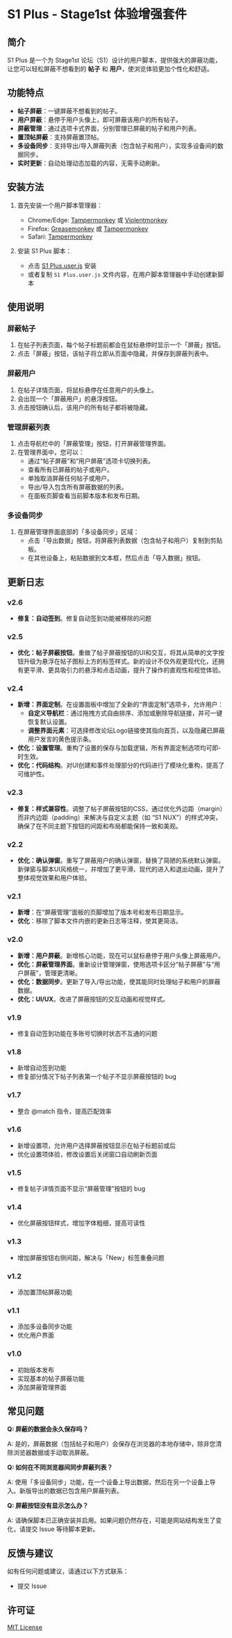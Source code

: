 # S1 Plus - Stage1st 体验增强套件

## 简介

S1 Plus 是一个为 Stage1st 论坛（S1）设计的用户脚本，提供强大的屏蔽功能，让您可以轻松屏蔽不想看到的 **帖子** 和 **用户**，使浏览体验更加个性化和舒适。

## 功能特点

- **帖子屏蔽**：一键屏蔽不想看到的帖子。
- **用户屏蔽**：悬停于用户头像上，即可屏蔽该用户的所有帖子。
- **屏蔽管理**：通过选项卡式界面，分别管理已屏蔽的帖子和用户列表。
- **置顶帖屏蔽**：支持屏蔽置顶帖。
- **多设备同步**：支持导出/导入屏蔽列表（包含帖子和用户），实现多设备间的数据同步。
- **实时更新**：自动处理动态加载的内容，无需手动刷新。

## 安装方法

1. 首先安装一个用户脚本管理器：
   - Chrome/Edge: [Tampermonkey](https://www.tampermonkey.net/) 或 [Violentmonkey](https://violentmonkey.github.io/)
   - Firefox: [Greasemonkey](https://addons.mozilla.org/en-US/firefox/addon/greasemonkey/) 或 [Tampermonkey](https://www.tampermonkey.net/)
   - Safari: [Tampermonkey](https://www.tampermonkey.net/)

2. 安装 S1 Plus 脚本：
   - 点击 [S1 Plus.user.js](https://github.com/moekyo/S1Plus-Manual/raw/refs/heads/main/S1Plus.user.js) 安装
   - 或者复制 `S1 Plus.user.js` 文件内容，在用户脚本管理器中手动创建新脚本

## 使用说明

### 屏蔽帖子

1. 在帖子列表页面，每个帖子标题前都会在鼠标悬停时显示一个「屏蔽」按钮。
2. 点击「屏蔽」按钮，该帖子将立即从页面中隐藏，并保存到屏蔽列表中。

### 屏蔽用户

1. 在帖子详情页面，将鼠标悬停在任意用户的头像上。
2. 会出现一个「屏蔽用户」的悬浮按钮。
3. 点击按钮确认后，该用户的所有帖子都将被隐藏。

### 管理屏蔽列表

1. 点击导航栏中的「屏蔽管理」按钮，打开屏蔽管理界面。
2. 在管理界面中，您可以：
   - 通过“帖子屏蔽”和“用户屏蔽”选项卡切换列表。
   - 查看所有已屏蔽的帖子或用户。
   - 单独取消屏蔽任何帖子或用户。
   - 导出/导入包含所有屏蔽数据的列表。
   - 在面板页脚查看当前脚本版本和发布日期。

### 多设备同步

1. 在屏蔽管理界面底部的「多设备同步」区域：
   - 点击「导出数据」按钮，将屏蔽列表数据（包含帖子和用户）复制到剪贴板。
   - 在其他设备上，粘贴数据到文本框，然后点击「导入数据」按钮。

## 更新日志

### v2.6
- **修复：自动签到**。修复自动签到功能被移除的问题

### v2.5
- **优化：帖子屏蔽按钮**。重做了帖子屏蔽按钮的UI和交互，将其从简单的文字按钮升级为悬浮在帖子图标上方的标签样式。新的设计不仅外观更现代化，还拥有更平滑、更具吸引力的悬浮和点击动画，提升了操作的直观性和视觉体验。

### v2.4
- **新增：界面定制**。在设置面板中增加了全新的“界面定制”选项卡，允许用户：
    - **自定义导航栏**：通过拖拽方式自由排序、添加或删除导航链接，并可一键恢复默认设置。
    - **调整界面元素**：可选择修改论坛Logo链接使其指向首页，以及隐藏已屏蔽用户发言的黄色提示条。
- **优化：设置管理**。重构了设置的保存与加载逻辑，所有界面定制选项均可即-时生效。
- **优化：代码结构**。对UI创建和事件处理部分的代码进行了模块化重构，提高了可维护性。

### v2.3
- **修复：样式兼容性**。调整了帖子屏蔽按钮的CSS，通过优化外边距（margin）而非内边距（padding）来解决与自定义主题（如 “S1 NUX”）的样式冲突，确保了在不同主题下按钮的间距和布局都能保持一致和美观。

### v2.2
- **优化：确认弹窗**。重写了屏蔽用户的确认弹窗，替换了简陋的系统默认弹窗。新弹窗与脚本UI风格统一，并增加了更平滑、现代的进入和退出动画，提升了整体视觉效果和用户体验。

### v2.1
- **新增**：在“屏蔽管理”面板的页脚增加了版本号和发布日期显示。
- **优化**：移除了脚本文件内嵌的更新日志等注释，使其更简洁。

### v2.0
- **新增：用户屏蔽**。新增核心功能，现在可以鼠标悬停于用户头像上屏蔽用户。
- **优化：屏蔽管理界面**。重新设计管理弹窗，使用选项卡区分“帖子屏蔽”与“用户屏蔽”，管理更清晰。
- **优化：数据同步**。更新了导入/导出功能，使其能同时处理帖子和用户的屏蔽数据。
- **优化：UI/UX**。改进了屏蔽按钮的交互动画和视觉样式。

### v1.9
- 修复自动签到功能在多账号切换时状态不互通的问题

### v1.8
- 新增自动签到功能
- 修复部分情况下帖子列表第一个帖子不显示屏蔽按钮的 bug

### v1.7
- 整合 @match 指令，提高匹配效率

### v1.6
- 新增设置项，允许用户选择屏蔽按钮显示在帖子标题前或后
- 优化设置项体验，修改设置后关闭窗口自动刷新页面

### v1.5
- 修复帖子详情页面不显示“屏蔽管理”按钮的 bug

### v1.4
- 优化屏蔽按钮样式，增加字体粗细，提高可读性

### v1.3
- 增加屏蔽按钮右侧间距，解决与「New」标签重叠问题

### v1.2
- 添加置顶帖屏蔽功能

### v1.1
- 添加多设备同步功能
- 优化用户界面

### v1.0
- 初始版本发布
- 实现基本的帖子屏蔽功能
- 添加屏蔽管理界面

## 常见问题

**Q: 屏蔽的数据会永久保存吗？**

A: 是的，屏蔽数据（包括帖子和用户）会保存在浏览器的本地存储中，除非您清除浏览器数据或手动取消屏蔽。

**Q: 如何在不同浏览器间同步屏蔽列表？**

A: 使用「多设备同步」功能，在一个设备上导出数据，然后在另一个设备上导入。新版导出的数据已包含用户屏蔽列表。

**Q: 屏蔽按钮没有显示怎么办？**

A: 请确保脚本已正确安装并启用。如果问题仍然存在，可能是网站结构发生了变化，请提交 Issue 等待脚本更新。

## 反馈与建议

如有任何问题或建议，请通过以下方式联系：

- 提交 Issue

## 许可证

[MIT License](LICENSE)
